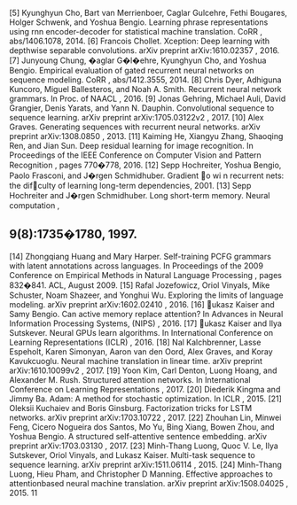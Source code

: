 [5] Kyunghyun Cho, Bart van Merrienboer, Caglar Gulcehre, Fethi Bougares, Holger Schwenk, and Yoshua Bengio. Learning phrase representations using rnn encoder-decoder for statistical machine translation. CoRR , abs/1406.1078, 2014. [6] Francois Chollet. Xception: Deep learning with depthwise separable convolutions. arXiv preprint arXiv:1610.02357 , 2016. [7] Junyoung Chung, �aglar G�l�ehre, Kyunghyun Cho, and Yoshua Bengio. Empirical evaluation of gated recurrent neural networks on sequence modeling. CoRR , abs/1412.3555, 2014. [8] Chris Dyer, Adhiguna Kuncoro, Miguel Ballesteros, and Noah A. Smith. Recurrent neural network grammars. In Proc. of NAACL , 2016. [9] Jonas Gehring, Michael Auli, David Grangier, Denis Yarats, and Yann N. Dauphin. Convolutional sequence to sequence learning. arXiv preprint arXiv:1705.03122v2 , 2017. [10] Alex Graves. Generating sequences with recurrent neural networks. arXiv preprint arXiv:1308.0850 , 2013. [11] Kaiming He, Xiangyu Zhang, Shaoqing Ren, and Jian Sun. Deep residual learning for image recognition. In Proceedings of the IEEE Conference on Computer Vision and Pattern Recognition , pages 770�778, 2016. [12] Sepp Hochreiter, Yoshua Bengio, Paolo Frasconi, and J�rgen Schmidhuber. Gradient o wi n recurrent nets: the difculty of learning long-term dependencies, 2001. [13] Sepp Hochreiter and J�rgen Schmidhuber. Long short-term memory. Neural computation ,


## 9(8):1735�1780, 1997.

[14] Zhongqiang Huang and Mary Harper. Self-training PCFG grammars with latent annotations across languages. In Proceedings of the 2009 Conference on Empirical Methods in Natural Language Processing , pages 832�841. ACL, August 2009. [15] Rafal Jozefowicz, Oriol Vinyals, Mike Schuster, Noam Shazeer, and Yonghui Wu. Exploring the limits of language modeling. arXiv preprint arXiv:1602.02410 , 2016. [16] ukasz Kaiser and Samy Bengio. Can active memory replace attention? In Advances in Neural Information Processing Systems, (NIPS) , 2016. [17] ukasz Kaiser and Ilya Sutskever. Neural GPUs learn algorithms. In International Conference on Learning Representations (ICLR) , 2016. [18] Nal Kalchbrenner, Lasse Espeholt, Karen Simonyan, Aaron van den Oord, Alex Graves, and Koray Kavukcuoglu. Neural machine translation in linear time. arXiv preprint arXiv:1610.10099v2 , 2017. [19] Yoon Kim, Carl Denton, Luong Hoang, and Alexander M. Rush. Structured attention networks. In International Conference on Learning Representations , 2017. [20] Diederik Kingma and Jimmy Ba. Adam: A method for stochastic optimization. In ICLR , 2015. [21] Oleksii Kuchaiev and Boris Ginsburg. Factorization tricks for LSTM networks. arXiv preprint arXiv:1703.10722 , 2017. [22] Zhouhan Lin, Minwei Feng, Cicero Nogueira dos Santos, Mo Yu, Bing Xiang, Bowen Zhou, and Yoshua Bengio. A structured self-attentive sentence embedding. arXiv preprint arXiv:1703.03130 , 2017. [23] Minh-Thang Luong, Quoc V. Le, Ilya Sutskever, Oriol Vinyals, and Lukasz Kaiser. Multi-task sequence to sequence learning. arXiv preprint arXiv:1511.06114 , 2015. [24] Minh-Thang Luong, Hieu Pham, and Christopher D Manning. Effective approaches to attentionbased neural machine translation. arXiv preprint arXiv:1508.04025 , 2015. 11